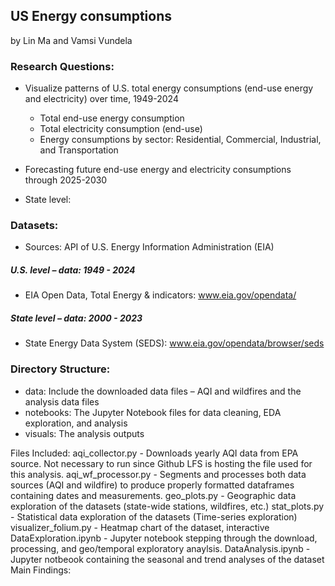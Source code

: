 ## US Energy consumptions

by Lin Ma and Vamsi Vundela 

### Research Questions:
- Visualize patterns of U.S. total energy consumptions (end-use energy and electricity) over time, 1949-2024
    + Total end-use energy consumption
    + Total electricity consumption (end-use)
    + Energy consumptions by sector: Residential, Commercial, Industrial, and Transportation 

- Forecasting future end-use energy and electricity consumptions through 2025-2030
- State level: 

### Datasets:
- Sources:  API of U.S. Energy Information Administration (EIA)
##### U.S. level – data: 1949 - 2024
- EIA Open Data, Total Energy & indicators: www.eia.gov/opendata/
##### State level – data: 2000 - 2023
- State Energy Data System (SEDS): www.eia.gov/opendata/browser/seds

### Directory Structure:
- data: Include the downloaded data files – AQI and wildfires and the analysis data files
- notebooks: The Jupyter Notebook files for data cleaning, EDA exploration, and analysis
- visuals: The analysis outputs

Files Included:
aqi_collector.py - Downloads yearly AQI data from EPA source. Not necessary to run since Github LFS is hosting the file used for this analysis.
aqi_wf_processor.py - Segments and processes both data sources (AQI and wildfire) to produce properly formatted dataframes containing dates and measurements.
geo_plots.py - Geographic data exploration of the datasets (state-wide stations, wildfires, etc.)
stat_plots.py - Statistical data exploration of the datasets (Time-series exploration)
visualizer_folium.py - Heatmap chart of the dataset, interactive
DataExploration.ipynb - Jupyter notebook stepping through the download, processing, and geo/temporal exploratory anaylsis.
DataAnalysis.ipynb - Jupyter notbeook containing the seasonal and trend analyses of the dataset
Main Findings:
